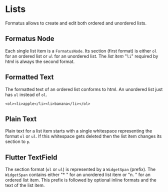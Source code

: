 # Lists

Formatus allows to create and edit both ordered and unordered lists.

## Formatus Node

Each single list item is a `FormatusNode`.
Its section (first format) is either `ol` for an ordered list or `ul` for an unordered list.
The _list item_ "`li`" required by html is always the second format.

## Formatted Text

The formatted text of an ordered list conforms to html.
An unordered list just has `ul` instead of `ol`.
```
<ol><li>apple</li><li>banana</li></ol>
```

## Plain Text

Plain text for a list item starts with a single whitespace representing the format `ol` or `ul`.
If this whitespace gets deleted then the list item changes its section to `p`.

## Flutter TextField

The section format (`ol` or `ul`) is represented by a `WidgetSpan` (prefix).
The `WidgetSpan` contains either "* " for an unordered list item or "n. " for an ordered list item.
This prefix is followed by optional inline formats and the text of the list item.
